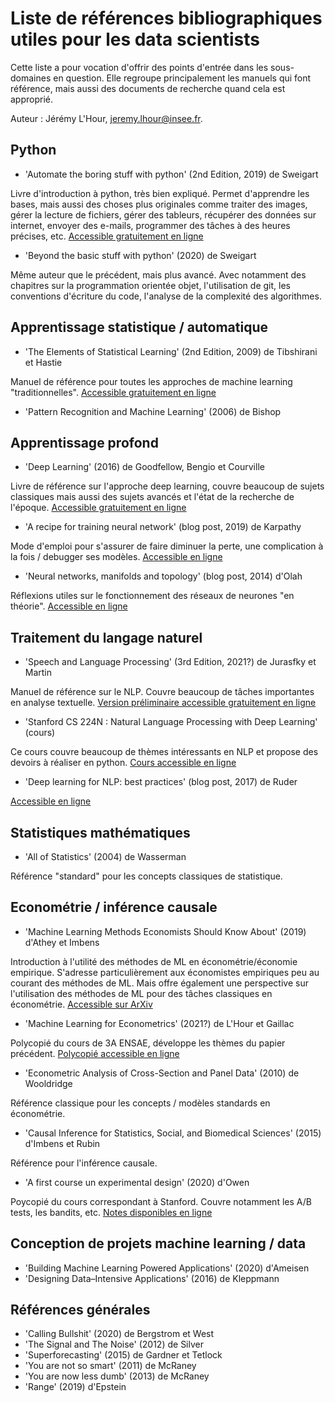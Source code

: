 # Liste de références bibliographiques utiles pour les data scientists

Cette liste a pour vocation d'offrir des points d'entrée dans les sous-domaines en question. Elle regroupe principalement les manuels qui font référence, mais aussi des documents de recherche quand cela est approprié. 

Auteur : Jérémy L'Hour, <jeremy.lhour@insee.fr>.

## Python
- 'Automate the boring stuff with python' (2nd Edition, 2019) de Sweigart

Livre d'introduction à python, très bien expliqué. Permet d'apprendre les bases, mais aussi des choses plus originales comme traiter des images, gérer la lecture de fichiers, gérer des tableurs, récupérer des données sur internet, envoyer des e-mails, programmer des tâches à des heures précises, etc. [Accessible gratuitement en ligne](https://automatetheboringstuff.com/)

- 'Beyond the basic stuff with python' (2020) de Sweigart

Même auteur que le précédent, mais plus avancé. Avec notamment des chapitres sur la programmation orientée objet, l'utilisation de git, les conventions d'écriture du code, l'analyse de la complexité des algorithmes.

## Apprentissage statistique / automatique
- 'The Elements of Statistical Learning' (2nd Edition, 2009) de Tibshirani et Hastie

Manuel de référence pour toutes les approches de machine learning "traditionnelles". [Accessible gratuitement en ligne](https://web.stanford.edu/~hastie/ElemStatLearn/)

- 'Pattern Recognition and Machine Learning' (2006) de Bishop

## Apprentissage profond
- 'Deep Learning' (2016) de Goodfellow, Bengio et Courville

Livre de référence sur l'approche deep learning, couvre beaucoup de sujets classiques mais aussi des sujets avancés et l'état de la recherche de l'époque. [Accessible gratuitement en ligne](https://www.deeplearningbook.org/)

- 'A recipe for training neural network' (blog post, 2019) de Karpathy

Mode d'emploi pour s'assurer de faire diminuer la perte, une complication à la fois / debugger ses modèles. [Accessible en ligne](http://karpathy.github.io/2019/04/25/recipe/)

- 'Neural networks, manifolds and topology' (blog post, 2014) d'Olah

Réflexions utiles sur le fonctionnement des réseaux de neurones "en théorie". [Accessible en ligne](http://colah.github.io/posts/2014-03-NN-Manifolds-Topology/)

## Traitement du langage naturel
- 'Speech and Language Processing' (3rd Edition, 2021?) de Jurasfky et Martin

Manuel de référence sur le NLP. Couvre beaucoup de tâches importantes en analyse textuelle. [Version préliminaire accessible gratuitement en ligne](https://web.stanford.edu/~jurafsky/slp3/)

- 'Stanford CS 224N : Natural Language Processing with Deep Learning' (cours)
 
Ce cours couvre beaucoup de thèmes intéressants en NLP et propose des devoirs à réaliser en python. [Cours accessible en ligne](http://web.stanford.edu/class/cs224n/)

- 'Deep learning for NLP: best practices' (blog post, 2017) de Ruder

[Accessible en ligne](https://ruder.io/deep-learning-nlp-best-practices/)

## Statistiques mathématiques
- 'All of Statistics' (2004) de Wasserman

Référence "standard" pour les concepts classiques de statistique.

## Econométrie / inférence causale
- 'Machine Learning Methods Economists Should Know About' (2019) d'Athey et Imbens

Introduction à l'utilité des méthodes de ML en économétrie/économie empirique. S'adresse particulièrement aux économistes empiriques peu au courant des méthodes de ML. Mais offre également une perspective sur l'utilisation des méthodes de ML pour des tâches classiques en économétrie. [Accessible sur ArXiv](https://arxiv.org/abs/1903.10075)

- 'Machine Learning for Econometrics' (2021?) de L'Hour et Gaillac

Polycopié du cours de 3A ENSAE, développe les thèmes du papier précédent. [Polycopié accessible en ligne](https://sites.google.com/site/jeremylhour/courses)

- 'Econometric Analysis of Cross-Section and Panel Data' (2010) de Wooldridge

Référence classique pour les concepts / modèles standards en économétrie.

- 'Causal Inference for Statistics, Social, and Biomedical Sciences' (2015) d'Imbens et Rubin

Référence pour l'inférence causale.

- 'A first course un experimental design' (2020) d'Owen

Poycopié du cours correspondant à Stanford. Couvre notamment les A/B tests, les bandits, etc. [Notes disponibles en ligne](https://statweb.stanford.edu/~owen/courses/363/)

## Conception de projets machine learning / data
- 'Building Machine Learning Powered Applications' (2020) d'Ameisen
- 'Designing Data–Intensive Applications' (2016) de Kleppmann

## Références générales
- 'Calling Bullshit' (2020) de Bergstrom et West
- 'The Signal and The Noise' (2012) de Silver
- 'Superforecasting' (2015) de Gardner et Tetlock
- 'You are not so smart' (2011) de McRaney
- 'You are now less dumb' (2013) de McRaney
- 'Range' (2019) d'Epstein
